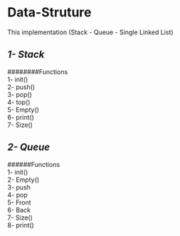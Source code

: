 # Data-Struture
This implementation (Stack - Queue - Single Linked List)

## ***1- Stack***
########Functions   <br>
1- init()   <br>
2- push()   <br>
3- pop()    <br>
4- top()    <br>
5- Empty()  <br>
6- print()  <br>
7- Size()   <br>
## ***2- Queue***

######Functions   <br>
1- init()   <br>
2- Empty()  <br>
3- push     <br>
4- pop      <br>
5- Front    <br>
6- Back     <br>
7- Size()   <br>
8- print()  <br>
